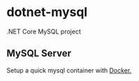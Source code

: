 # dotnet-mysql
.NET Core MySQL project

## MySQL Server

Setup a quick mysql container with [Docker.](DOCKER.md)
